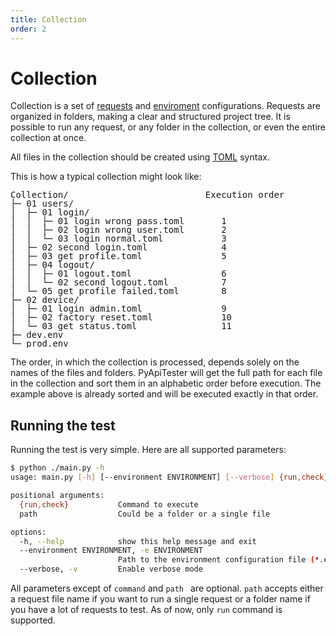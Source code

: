 ```yaml
---
title: Collection
order: 2
---
```

# Collection

Collection is a set of [requests](request.html) and [enviroment](environment.html) configurations. Requests are organized in folders, making a clear and structured project tree. It is possible to run any request, or any folder in the collection, or even the entire collection at once.

All files in the collection should be created using [TOML](https://toml.io/en/) syntax.

This is how a typical collection might look like:

<pre style="letter-spacing: 0px; line-height:100%;">
Collection/                          Execution order
├─ 01 users/
│  ├─ 01 login/
│  │  ├─ 01 login wrong pass.toml       1
│  │  ├─ 02 login wrong user.toml       2
│  │  └─ 03 login normal.toml           3
│  ├─ 02 second login.toml              4
│  ├─ 03 get profile.toml               5
│  ├─ 04 logout/
│  │  ├─ 01 logout.toml                 6
│  │  └─ 02 second logout.toml          7
│  └─ 05 get profile failed.toml        8
├─ 02 device/
│  ├─ 01 login admin.toml               9
│  ├─ 02 factory reset.toml             10
│  └─ 03 get status.toml                11
├─ dev.env
└─ prod.env
</pre>

The order, in which the collection is processed, depends solely on the names of the files and folders. PyApiTester will get the full path for each file in the collection and sort them in an alphabetic order before execution. The example above is already sorted and will be executed exactly in that order.

## Running the test

Running the test is very simple. Here are all supported parameters:

```bash
$ python ./main.py -h
usage: main.py [-h] [--environment ENVIRONMENT] [--verbose] {run,check} path

positional arguments:
  {run,check}           Command to execute
  path                  Could be a folder or a single file

options:
  -h, --help            show this help message and exit
  --environment ENVIRONMENT, -e ENVIRONMENT
                        Path to the environment configuration file (*.env)
  --verbose, -v         Enable verbose mode
```

All parameters except of ```command``` and ```path ``` are optional. ```path``` accepts either a request file name if you want to run a single request or a folder name if you have a lot of requests to test. As of now, only ```run``` command is supported.